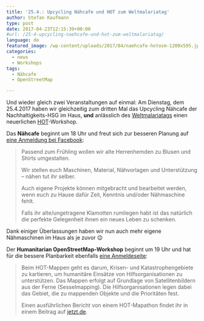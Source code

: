 ```yaml
---
title: '25.4.: Upcycling Nähcafe und HOT zum Weltmalariatag'
author: Stefan Kaufmann
type: post
date: 2017-04-23T12:15:39+00:00
#url: /25-4-upcycling-naehcafe-und-hot-zum-weltmalariatag/
language: de
featured_image: /wp-content/uploads/2017/04/naehcafe-hotosm-1200x595.jpg
categories:
  - news
  - Workshops
tags:
  - Nähcafe
  - OpenStreetMap

---
```

Und wieder gleich zwei Veranstaltungen auf einmal: Am Dienstag, dem 25.4.2017 haben wir gleichzeitig zum dritten Mal das Upcycling Nähcafe der Nachhaltigkeits-HSG im Haus, **und** anlässlich des [Weltmalariatags][1] einen neuerlichen [HOT][2]-Workshop.

Das **Nähcafe** beginnt um 18 Uhr und freut sich zur besseren Planung auf [eine Anmeldung bei Facebook][3]:

> Passend zum Frühling wollen wir alte Herrenhemden zu Blusen und Shirts umgestalten.
> 
> Wir stellen euch Maschinen, Material, Nähvorlagen und Unterstützung &#8211; nähen tut ihr selber.  
>
> Auch eigene Projekte können mitgebracht und bearbeitet werden, wenn euch zu Hause dafür Zeit, Kenntnis und/oder Nähmaschine fehlt.
> 
> Falls ihr alte/ungetragene Klamotten rumliegen habt ist das natürlich die perfekte Gelegenheit ihnen ein neues Leben zu schenken.

Dank einiger Überlassungen haben wir nun auch mehr eigene Nähmaschinen im Haus als je zuvor 😉

Der **Humanitarian OpenStreetMap-Workshop** beginnt um 19 Uhr und hat für die bessere Planbarkeit ebenfalls [eine Anmeldeseite][4]:

> Beim HOT-Mappen geht es darum, Krisen- und Katastrophengebiete zu kartieren, um humanitäre Einsätze von Hilfsorganisationen zu unterstützen. Das Mappen erfolgt auf Grundlage von Satellitenbildern aus der Ferne (Sesselmapping). Die Hilfsorganisationen legen dabei das Gebiet, die zu mappenden Objekte und die Prioritäten fest.
> 
> Einen ausführlichen Bericht von einem HOT-Mapathon findet ihr in einem Beitrag auf [jetzt.de][5].

 [1]: https://de.wikipedia.org/wiki/Weltmalariatag
 [2]: https://hotosm.org/
 [3]: https://www.facebook.com/events/1356448464434359/
 [4]: https://wiki.openstreetmap.org/wiki/Ulm_Neu-Ulm/Worldmalariaday
 [5]: http://www.jetzt.de/universitaet/disastermapping-mapathon-fuer-karten-von-krisen-und-katastrophengebieten
